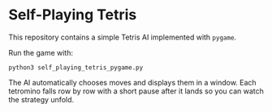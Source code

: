 # Self-Playing Tetris

This repository contains a simple Tetris AI implemented with `pygame`.

Run the game with:

```
python3 self_playing_tetris_pygame.py
```

The AI automatically chooses moves and displays them in a window. Each
tetromino falls row by row with a short pause after it lands so you can watch
the strategy unfold.
